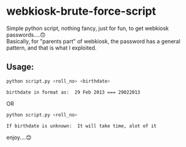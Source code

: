 # webkiosk-brute-force-script
Simple python script, nothing fancy, just for fun, to get webkiosk passwords....🙃\
Basically, for "parents part" of webkiosk, the password has a general pattern, and that is what I exploited.
## Usage:
```bash
python script.py <roll_no> <birthdate>
```
`birthdate in format as:  29 Feb 2013 === 29022013`

OR
```bash
python script.py <roll_no>
```
`If birthdate is unknown:  It will take time, alot of it`

enjoy....😊